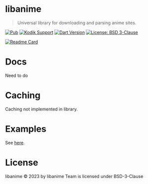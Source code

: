 # libanime
> Universal library for downloading and parsing anime sites.

[![Pub](https://img.shields.io/pub/v/libanime.svg?style=flat-square)](https://pub.dev/packages/libanime)
[![Kodik Support](https://img.shields.io/badge/Kodik-Supports-blue?style=flat-square)](https://kodik.biz)
[![Dart Version](https://img.shields.io/badge/Dart-3.1-blue.svg?style=flat-square)](https://dart.dev)
[![License: BSD 3-Clause](https://img.shields.io/badge/License-BSD%203%20Clause-blue.svg?style=flat-square)](https://github.com/libanime/libanime/blob/main/LICENSE)

[![Readme Card](https://github-readme-stats.vercel.app/api/pin/?username=libanime&repo=libanime)](https://github.com/DinoLeung/TeleDart)


# Docs
Need to do

# Caching
Caching not implemented in library.

# Examples
See [here](https://github.com/libanime/libanime/tree/main/example).

# License
libanime © 2023 by libanime Team is licensed under BSD-3-Clause
